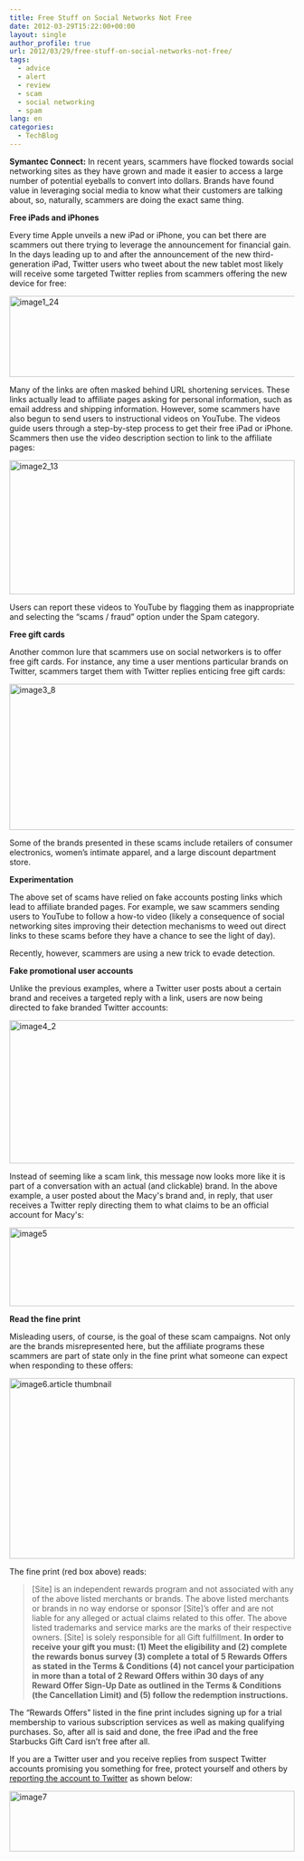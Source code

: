 ```yaml
---
title: Free Stuff on Social Networks Not Free
date: 2012-03-29T15:22:00+00:00
layout: single
author_profile: true
url: 2012/03/29/free-stuff-on-social-networks-not-free/
tags:
  - advice
  - alert
  - review
  - scam
  - social networking
  - spam
lang: en
categories: 
  - TechBlog
---
```

**Symantec Connect:** In recent years, scammers have flocked towards social networking sites as they have grown and made it easier to access a large number of potential eyeballs to convert into dollars. Brands have found value in leveraging social media to know what their customers are talking about, so, naturally, scammers are doing the exact same thing. 

**Free iPads and iPhones** 

Every time Apple unveils a new iPad or iPhone, you can bet there are scammers out there trying to leverage the announcement for financial gain. In the days leading up to and after the announcement of the new third-generation iPad, Twitter users who tweet about the new tablet most likely will receive some targeted Twitter replies from scammers offering the new device for free: 

[<img title="image1_24" border="0" alt="image1_24" src="http://lh6.ggpht.com/-To0Prb1vd5I/T3R2P9AOMeI/AAAAAAAAFVY/cJm38UHjboQ/image1_24_thumb%25255B1%25255D.jpg?imgmax=800" width="512" height="143" />](http://lh4.ggpht.com/-SBigmJ2E8V8/T3R2BkdheKI/AAAAAAAAFVQ/Cbzq1KPb0i4/s1600-h/image1_24%25255B1%25255D.jpg) 

Many of the links are often masked behind URL shortening services. These links actually lead to affiliate pages asking for personal information, such as email address and shipping information. However, some scammers have also begun to send users to instructional videos on YouTube. The videos guide users through a step-by-step process to get their free iPad or iPhone. Scammers then use the video description section to link to the affiliate pages: 

[<img title="image2_13" border="0" alt="image2_13" src="http://lh4.ggpht.com/-FsvKd50U5ns/T3R2e4zYh_I/AAAAAAAAFVo/Jt94rlwO0S4/image2_13_thumb%25255B1%25255D.jpg?imgmax=800" width="504" height="237" />](http://lh4.ggpht.com/-z2RGa9Y48Hc/T3R2WSq69EI/AAAAAAAAFVg/Em-uMnugN5Y/s1600-h/image2_13%25255B1%25255D.jpg) 

Users can report these videos to YouTube by flagging them as inappropriate and selecting the “scams / fraud” option under the Spam category. 

**Free gift cards** 

Another common lure that scammers use on social networkers is to offer free gift cards. For instance, any time a user mentions particular brands on Twitter, scammers target them with Twitter replies enticing free gift cards: 

[<img title="image3_8" border="0" alt="image3_8" src="http://lh3.ggpht.com/-uDIKDjHQjD4/T3R2sQPxGII/AAAAAAAAFV4/10egZ5th_mw/image3_8_thumb%25255B1%25255D.jpg?imgmax=800" width="537" height="258" />](http://lh3.ggpht.com/-GjnrHMzZWgw/T3R2mZopWhI/AAAAAAAAFVw/dBWurjmJ1xg/s1600-h/image3_8%25255B1%25255D.jpg) 

Some of the brands presented in these scams include retailers of consumer electronics, women’s intimate apparel, and a large discount department store. 

**Experimentation** 

The above set of scams have relied on fake accounts posting links which lead to affiliate branded pages. For example, we saw scammers sending users to YouTube to follow a how-to video (likely a consequence of social networking sites improving their detection mechanisms to weed out direct links to these scams before they have a chance to see the light of day). 

Recently, however, scammers are using a new trick to evade detection. 

**Fake promotional user accounts** 

Unlike the previous examples, where a Twitter user posts about a certain brand and receives a targeted reply with a link, users are now being directed to fake branded Twitter accounts: 

[<img title="image4_2" border="0" alt="image4_2" src="http://lh3.ggpht.com/-GUFebNdLKgU/T3R215ZTRYI/AAAAAAAAFWI/5UDr-m5ijrs/image4_2_thumb%25255B1%25255D.jpg?imgmax=800" width="524" height="253" />](http://lh5.ggpht.com/-fzZDclLvnlQ/T3R2yzx15fI/AAAAAAAAFWA/8IpeimNVGZI/s1600-h/image4_2%25255B1%25255D.jpg) 

Instead of seeming like a scam link, this message now looks more like it is part of a conversation with an actual (and clickable) brand. In the above example, a user posted about the Macy's brand and, in reply, that user receives a Twitter reply directing them to what claims to be an official account for Macy's: 

[<img title="image5" border="0" alt="image5" src="http://lh6.ggpht.com/-rcSKzb10I34/T3R27rlnNMI/AAAAAAAAFWY/vYSum1klLvA/image5_thumb%25255B2%25255D.jpg?imgmax=800" width="544" height="139" />](http://lh6.ggpht.com/-Le_8Oz5QvgI/T3R24TdA2uI/AAAAAAAAFWQ/y9p3ejBSw20/s1600-h/image5%25255B2%25255D.jpg) 

**Read the fine print** 

Misleading users, of course, is the goal of these scam campaigns. Not only are the brands misrepresented here, but the affiliate programs these scammers are part of state only in the fine print what someone can expect when responding to these offers: 

[<img title="image6.article thumbnail" border="0" alt="image6.article thumbnail" src="http://lh4.ggpht.com/-Doz_xWGqDBc/T3R3E1ksAqI/AAAAAAAAFWo/kLTvcK5Vq1s/image6.article%252520thumbnail_thumb%25255B1%25255D.jpg?imgmax=800" width="504" height="319" />](http://lh5.ggpht.com/-Z86Kc2Ye3UI/T3R3BH-0hbI/AAAAAAAAFWg/aeGgE-F_b3M/s1600-h/image6.article%252520thumbnail%25255B1%25255D.jpg) 

The fine print (red box above) reads: 

> [Site] is an independent rewards program and not associated with any of the above listed merchants or brands. The above listed merchants or brands in no way endorse or sponsor [Site]’s offer and are not liable for any alleged or actual claims related to this offer. The above listed trademarks and service marks are the marks of their respective owners. [Site] is solely responsible for all Gift fulfillment. **In order to receive your gift you must: (1) Meet the eligibility and (2) complete the rewards bonus survey (3) complete a total of 5 Rewards Offers as stated in the Terms & Conditions (4) not cancel your participation in more than a total of 2 Reward Offers within 30 days of any Reward Offer Sign-Up Date as outlined in the Terms & Conditions (the Cancellation Limit) and (5) follow the redemption instructions.**

The “Rewards Offers” listed in the fine print includes signing up for a trial membership to various subscription services as well as making qualifying purchases. So, after all is said and done, the free iPad and the free Starbucks Gift Card isn’t free after all. 

If you are a Twitter user and you receive replies from suspect Twitter accounts promising you something for free, protect yourself and others by [reporting the account to Twitter](http://support.twitter.com/articles/64986-how-to-report-spam-on-twitter) as shown below: 

[<img title="image7" border="0" alt="image7" src="http://lh4.ggpht.com/-vuObWbb7sAA/T3R3KDf_PMI/AAAAAAAAFW4/ExsPrLy27Q4/image7_thumb%25255B1%25255D.jpg?imgmax=800" width="504" height="107" />](http://lh5.ggpht.com/-ZHVLJRctT1k/T3R3G4FZvUI/AAAAAAAAFWw/FZ2MSxB1xmg/s1600-h/image7%25255B1%25255D.jpg)